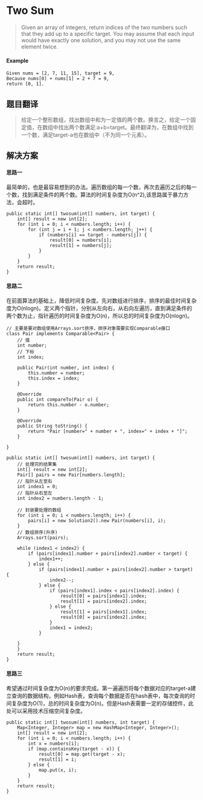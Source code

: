 # Two Sum #
>Given an array of integers, return indices of the two numbers such that they add up to a specific target.
>You may assume that each input would have exactly one solution, and you may not use the same element twice.

#### Example ####
```
Given nums = [2, 7, 11, 15], target = 9,
Because nums[0] + nums[1] = 2 + 7 = 9,
return [0, 1].
```

## 题目翻译 ##
> 给定一个整形数组，找出数组中和为一定值的两个数。换言之，给定一个固定值，在数组中找出两个数满足:a+b=target。最终翻译为，在数组中找到一个数，满足target-a也在数组中（不为同一个元素）。

## 解决方案 ##
#### 思路一 ####
最简单的，也是最容易想到的办法。遍历数组的每一个数，再次去遍历之后的每一个数，找到满足条件的两个数。算法的时间复杂度为O(n^2),该思路属于暴力方法，会超时。
```
public static int[] twosum(int[] numbers, int target) {
	int[] result = new int[2];
	for (int i = 0; i < numbers.length; i++) {
		for (int j = i + 1; j < numbers.length; j++) {
			if (numbers[i] == target - numbers[j]) {
				result[0] = numbers[i];
				result[1] = numbers[j];
			}
		}
	}
	return result;
}
```

#### 思路二 ####
在前面算法的基础上，降低时间复杂度。先对数组进行排序，排序的最佳时间复杂度为O(nlogn)。定义两个指针，分别从左向右，从右向左遍历，直到满足条件的两个数为止，指针遍历的时间复杂度为O(n)，所以总的时间复杂度为O(nlogn)。
```
// 主要是要对数组使用Arrays.sort排序，排序对象需要实现Comparable接口
class Pair implements Comparable<Pair> {
	// 值
	int number;
	// 下标
	int index;

	public Pair(int number, int index) {
		this.number = number;
		this.index = index;
	}
	
	@Override
	public int compareTo(Pair o) {
		return this.number - o.number;
	}
	
	@Override
	public String toString() {
		return "Pair [number=" + number + ", index=" + index + "]";
	}

}

public static int[] twosum(int[] numbers, int target) {
	// 处理完的结果集
	int[] result = new int[2];
	Pair[] pairs = new Pair[numbers.length];
	// 指针从左至右
	int index1 = 0;
	// 指针从右至左
	int index2 = numbers.length - 1;

	// 封装要处理的数组
	for (int i = 0; i < numbers.length; i++) {
		pairs[i] = new Solution2().new Pair(numbers[i], i);
	}
	// 数组排序(升序)
	Arrays.sort(pairs);
	
	while (index1 < index2) {
		if (pairs[index1].number + pairs[index2].number < target) {
			index1++;
		} else {
			if (pairs[index1].number + pairs[index2].number > target) {
				index2--;
			} else {
				if (pairs[index1].index < pairs[index2].index) {
					result[0] = pairs[index1].index;
					result[1] = pairs[index2].index;
				} else {
					result[1] = pairs[index1].index;
					result[0] = pairs[index2].index;
				}
				index1 = index2;
			}
	
	}
	}
	return result;
}
```

#### 思路三 ####
希望通过时间复杂度为O(n)的要求完成。第一遍遍历将每个数据对应的target-a建立查询的数据结构，例如Hash表，查询每个数据是否在hash表中，每次查询的时间复杂度为O(1)，总的时间复杂度为O(n)。但是Hash表需要一定的存储控件，此处可以采用技术压缩空间复杂度。
```
public static int[] twosum(int[] numbers, int target) {
	Map<Integer, Integer> map = new HashMap<Integer, Integer>();
	int[] result = new int[2];
	for (int i = 0; i < numbers.length; i++) {
		int x = numbers[i];
		if (map.containsKey(target - x)) {
			result[0] = map.get(target - x);
			result[1] = i;
		} else {
			map.put(x, i);
		}
	}
	return result;
}
```